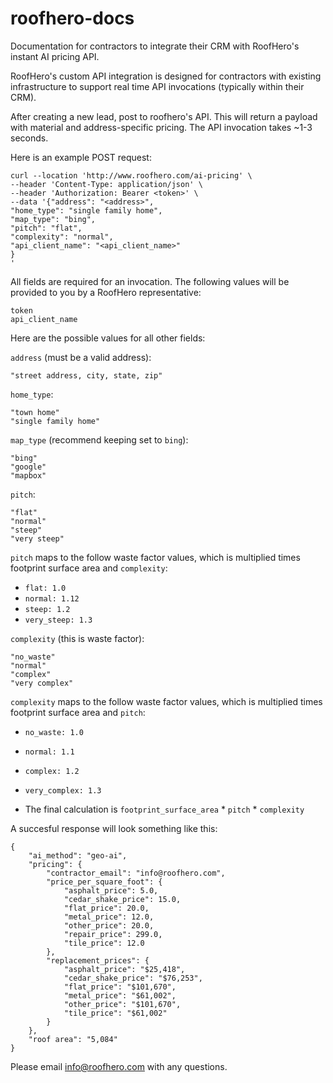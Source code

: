 # roofhero-docs
Documentation for contractors to integrate their CRM with RoofHero's instant AI pricing API.

RoofHero's custom API integration is designed for contractors with existing infrastructure to support real time API invocations (typically within their CRM).

After creating a new lead, post to roofhero's API.  This will return a payload with material and address-specific pricing.  The API invocation takes ~1-3 seconds.

Here is an example POST request:

```
curl --location 'http://www.roofhero.com/ai-pricing' \
--header 'Content-Type: application/json' \
--header 'Authorization: Bearer <token>' \
--data '{"address": "<address>", 
"home_type": "single family home",
"map_type": "bing",
"pitch": "flat",
"complexity": "normal",
"api_client_name": "<api_client_name>"
}
'
```

All fields are required for an invocation.  The following values will be provided to you by a RoofHero representative:
```
token
api_client_name
```

Here are the possible values for all other fields:

`address` (must be a valid address):
```
"street address, city, state, zip"
```

`home_type`:
```
"town home"
"single family home"
```

`map_type` (recommend keeping set to `bing`):
```
"bing"
"google"
"mapbox"
```

`pitch`:
```
"flat"
"normal"
"steep"
"very steep"
```

`pitch` maps to the follow waste factor values, which is multiplied times footprint surface area and `complexity`:
* `flat: 1.0`
* `normal: 1.12`
* `steep: 1.2`
* `very_steep: 1.3`

`complexity` (this is waste factor):
```
"no_waste"
"normal"
"complex"
"very complex" 
```

`complexity` maps to the follow waste factor values, which is multiplied times footprint surface area and `pitch`:
* `no_waste: 1.0`
* `normal: 1.1`
* `complex: 1.2`
* `very_complex: 1.3`

* The final calculation is `footprint_surface_area` * `pitch` * `complexity`

A succesful response will look something like this:
```
{
    "ai_method": "geo-ai",
    "pricing": {
        "contractor_email": "info@roofhero.com",
        "price_per_square_foot": {
            "asphalt_price": 5.0,
            "cedar_shake_price": 15.0,
            "flat_price": 20.0,
            "metal_price": 12.0,
            "other_price": 20.0,
            "repair_price": 299.0,
            "tile_price": 12.0
        },
        "replacement_prices": {
            "asphalt_price": "$25,418",
            "cedar_shake_price": "$76,253",
            "flat_price": "$101,670",
            "metal_price": "$61,002",
            "other_price": "$101,670",
            "tile_price": "$61,002"
        }
    },
    "roof area": "5,084"
}
```

Please email info@roofhero.com with any questions.

